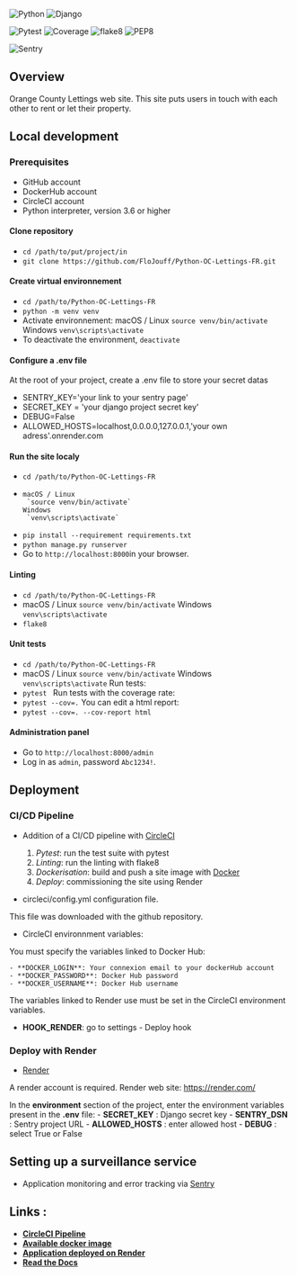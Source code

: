 ![Python](https://img.shields.io/badge/Python-3.12.x-green.svg)
![Django](https://img.shields.io/badge/Django-3.0.x-green.svg)

![Pytest](https://img.shields.io/badge/Pytest-8.23.x-blue.svg)
![Coverage](https://img.shields.io/badge/Coverage-blue.svg)
![flake8](https://img.shields.io/badge/Flake8-brightgreen.svg)
![PEP8](https://img.shields.io/badge/code%20style-pep8-brightgreen.svg)

![Sentry](https://img.shields.io/badge/Sentry-2.14.x-orange.svg)

## Overview

Orange County Lettings web site.
This site puts users in touch with each other to rent or let their property.

## Local development

### Prerequisites

- GitHub account
- DockerHub account
- CircleCI account
- Python interpreter, version 3.6 or higher


#### Clone repository

- `cd /path/to/put/project/in`
- `git clone https://github.com/FloJouff/Python-OC-Lettings-FR.git`

#### Create virtual environnement

- `cd /path/to/Python-OC-Lettings-FR`
- `python -m venv venv`
- Activate environnement:
      macOS / Linux
       `source venv/bin/activate`
      Windows
       `venv\scripts\activate`
- To deactivate the environment, `deactivate`

#### Configure a .env file

At the root of your project, create a .env file to store your secret datas

- SENTRY_KEY='your link to your sentry page'
- SECRET_KEY = 'your django project secret key'
- DEBUG=False
- ALLOWED_HOSTS=localhost,0.0.0.0,127.0.0.1,'your own adress'.onrender.com

#### Run the site localy

- `cd /path/to/Python-OC-Lettings-FR`
-     macOS / Linux
       `source venv/bin/activate`
      Windows
       `venv\scripts\activate`
- `pip install --requirement requirements.txt`
- `python manage.py runserver`
- Go to `http://localhost:8000`in your browser.

#### Linting

- `cd /path/to/Python-OC-Lettings-FR`
- macOS / Linux
       `source venv/bin/activate`
  Windows
       `venv\scripts\activate`
- `flake8`

#### Unit tests

- `cd /path/to/Python-OC-Lettings-FR`
- macOS / Linux
       `source venv/bin/activate`
  Windows
       `venv\scripts\activate`
Run tests:
- `pytest `
Run tests with the coverage rate:
- `pytest --cov=.`
You can edit a html report: 
- `pytest --cov=. --cov-report html`

#### Administration panel

- Go to `http://localhost:8000/admin`
- Log in as `admin`, password `Abc1234!`.

## Deployment

### CI/CD Pipeline

- Addition of a CI/CD pipeline with [CircleCI](https://circleci.com)

   1) *Pytest*: run the test suite with pytest
   2) *Linting*: run the linting with flake8
   3) *Dockerisation*: build and push a site image with [Docker](https://www.docker.com) 
   4) *Deploy*: commissioning the site using Render 

- circleci/config.yml configuration file.

This file was downloaded with the github repository.

- CircleCI environnment variables:

You must specify the variables linked to Docker Hub:

    - **DOCKER_LOGIN**: Your connexion email to your dockerHub account
    - **DOCKER_PASSWORD**: Docker Hub password
    - **DOCKER_USERNAME**: Docker Hub username

The variables linked to Render use must be set in the CircleCI environment variables.

   - **HOOK_RENDER**: go to settings - Deploy hook

### Deploy with Render

  - [Render](https://render.com/)

A render account is required.
Render web site: <https://render.com/>

In the **environment** section of the project, enter the environment variables present in the **.env** file:
    - **SECRET_KEY** : Django secret key
    - **SENTRY_DSN** : Sentry project URL
    - **ALLOWED_HOSTS** : enter allowed host 
    - **DEBUG** : select True or False

## Setting up a surveillance service

 - Application monitoring and error tracking via [Sentry](https://sentry.io/welcome/)

## Links :
- **[CircleCI Pipeline](https://app.circleci.com/pipelines/circleci/F6BzmJXEFxjQt77WmLxhbF/AajyXrjczUGjJTfMopx3Le)**
- **[Available docker image](https://hub.docker.com/r/flojouff/oc-lettings)**
- **[Application deployed on Render](https://dashboard.render.com/web/srv-crpc6m68ii6s73cfjbj0/)**
- **[Read the Docs](https://fj-oc-lettings.readthedocs.io/en/latest/index.html)**